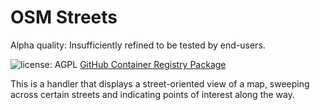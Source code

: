 # OSM Streets

Alpha quality: Insufficiently refined to be tested by end-users.

![license: AGPL](https://camo.githubusercontent.com/b53b1136762ea55ee6a2d641c9f8283b8335a79b3cb95cbab5a988e678e269b8/68747470733a2f2f696d672e736869656c64732e696f2f62616467652f6c6963656e73652d4147504c2d73756363657373) [GitHub Container Registry Package](https://github.com/Shared-Reality-Lab/IMAGE-server/pkgs/container/image-handler-osm-streets)

This is a handler that displays a street-oriented view of a map, sweeping across certain streets and indicating points of interest along the way.
